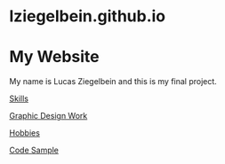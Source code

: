# lziegelbein.github.io
<!DOCTYPE html>
<html>
<body>

  <h1>My Website</h1>
  <p>My name is Lucas Ziegelbein and this is my final project.</p>

  <p><a href="https://github.com/lziegelbein/lziegelbein.github.io/blob/main/Skills.md">Skills</a>
  <p><a href="">Graphic Design Work</a>
  <p><a href="">Hobbies</a>
  <p><a href="">Code Sample</a>


</body>
</html>
